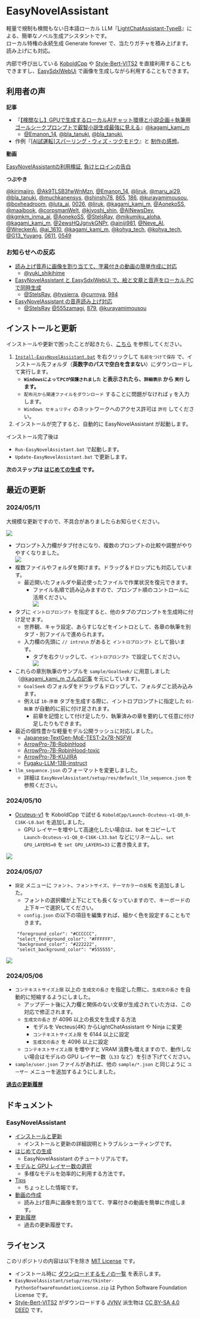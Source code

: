 ﻿# EasyNovelAssistant

軽量で規制も検閲もない日本語ローカル LLM『[LightChatAssistant-TypeB](https://huggingface.co/Sdff-Ltba/LightChatAssistant-TypeB-2x7B-GGUF)』による、簡単なノベル生成アシスタントです。  
ローカル特権の永続生成 Generate forever で、当たりガチャを積み上げます。読み上げにも対応。

内部で呼び出している [KoboldCpp](https://github.com/LostRuins/koboldcpp) や [Style-Bert-VITS2](https://github.com/litagin02/Style-Bert-VITS2) を直接利用することもできますし、[EasySdxlWebUi](https://github.com/Zuntan03/EasySdxlWebUi) で画像を生成しながら利用することもできます。

## 利用者の声

**記事**

- 『[【検閲なし】GPUで生成するローカルAIチャット環境と小説企画＋執筆用ゴールシークプロンプトで叡智小説生成最強に見える](https://note.com/kagami_kami/n/n3a321d926684)』[@kagami_kami_m](https://twitter.com/kagami_kami_m/status/1785313774620246194)
	- [@Emanon_14](https://twitter.com/Emanon_14/status/1787491885801783753),
	[@bla_tanuki](https://twitter.com/bla_tanuki/status/1786969054336700924),
	[@bla_tanuki](https://twitter.com/bla_tanuki/status/1786982703692382277),
- 作例『[[AI試運転]スパーリング・ウィズ・ツクモドウ](https://note.com/liruk/n/nfd0bb54903cb)』と [制作の感想](https://twitter.com/liruk/status/1785596479631204420)。

**動画**

[EasyNovelAssistantの利用検証](https://www.nicovideo.jp/watch/sm43774612),
[負けヒロインの告白](https://www.nicovideo.jp/watch/sm43754628)

**つぶやき**

[@kirimajiro](https://twitter.com/kirimajiro/status/1788173520612344283),
[@Ak9TLSB3fwWnMzn](https://twitter.com/Ak9TLSB3fwWnMzn/status/1787123194991931852),
[@Emanon_14](https://twitter.com/Emanon_14/status/1787317994345070865),
[@liruk](https://twitter.com/liruk/status/1787318402736115994),
[@maru_ai29](https://twitter.com/maru_ai29/status/1787059183621378073),
[@bla_tanuki](https://twitter.com/bla_tanuki/status/1786968425430167829),
[@muchkanensys](https://twitter.com/muchkanensys/status/1786991909409595529),
[@shinshi78](https://twitter.com/shinshi78/status/1786991262387888451),
[865](https://fate.5ch.net/test/read.cgi/liveuranus/1714702930/865),
[186](https://fate.5ch.net/test/read.cgi/liveuranus/1714702930/186),
[@kurayamimousou](https://twitter.com/kurayamimousou/status/1786377248033136794),
[@boxheadroom](https://twitter.com/boxheadroom/status/1786031076617703640),
[@luta_ai](https://twitter.com/luta_ai/status/1785933828730802214),
[0026](https://mercury.bbspink.com/test/read.cgi/onatech/1714642045/26),
[@liruk](https://twitter.com/liruk/status/1785596479631204420),
[@kagami_kami_m](https://twitter.com/kagami_kami_m/status/1785805841410691320),
[@AonekoSS](https://twitter.com/AonekoSS/status/1785327191859122446),
[@maaibook](https://twitter.com/maaibook/status/1785540609627054413),
[@corpsmanWelt](https://twitter.com/corpsmanWelt/status/1785878852792901738),
[@kiyoshi_shin](https://twitter.com/kiyoshi_shin/status/1785363555132596593),
[@AINewsDev](https://twitter.com/AINewsDev/status/1784241585183658138),
[@kgmkm_inma_ai](https://twitter.com/kgmkm_inma_ai/status/1785149941448663443),
[@AonekoSS](https://twitter.com/AonekoSS/status/1784650868195024996),
[@StelsRay](https://twitter.com/StelsRay/status/1785338281485553757),
[@mikumiku_aloha](https://twitter.com/mikumiku_aloha/status/1785300629461799372),
[@kagami_kami_m](https://twitter.com/kagami_kami_m/status/1784446620916146273),
[@2ewsHQJgnvkGNPr](https://twitter.com/2ewsHQJgnvkGNPr/status/1784123670451130527),
[@ainiji981](https://twitter.com/ainiji981/status/1784140730094805215),
[@Neve_AI](https://twitter.com/Neve_AI/status/1784207868549542307),
[@WreckerAi](https://twitter.com/WreckerAi/status/1784245468798836773),
[@ai_1610](https://twitter.com/ai_1610/status/1784075370330992763),
[@kagami_kami_m](https://twitter.com/kagami_kami_m/status/1783113042576003282),
[@kohya_tech](https://twitter.com/kohya_tech/status/1782920101328732513),
[@kohya_tech](https://twitter.com/kohya_tech/status/1782563778993000538),
[@G13_Yuyang](https://twitter.com/G13_Yuyang/status/1782653077683855810),
[0611](https://mercury.bbspink.com/test/read.cgi/onatech/1694810015/611),
[0549](https://mercury.bbspink.com/test/read.cgi/onatech/1694810015/549)

### お知らせへの反応
- [読み上げ音声に画像を割り当てて、字幕付きの動画の簡単作成に対応](https://twitter.com/Zuntan03/status/1786694765997924371)
	- [@yuki_shikihime](https://twitter.com/yuki_shikihime/status/1786718565384790201)
- [EasyNovelAssistant と EasySdxlWebUi で、絵と文章と音声をローカル PC で同時生成](https://twitter.com/Zuntan03/status/1786165587573715394)
	- [@StelsRay](https://twitter.com/StelsRay/status/1786289235324207593),
	[@hysierra](https://twitter.com/hysierra/status/1786300104338731172),
	[@currnya](https://twitter.com/currnya/status/1786357838492946803),
	[984](https://bbs.punipuni.eu/test/read.cgi/vaporeon/1712647603/984)
- [EasyNovelAssistant の音声読み上げ対応](https://twitter.com/Zuntan03/status/1785252082343440723)
	- [@StelsRay](https://twitter.com/StelsRay/status/1785338281485553757)
	[@555zamagi](https://twitter.com/555zamagi/status/1785259670141374741),
	[879](https://mercury.bbspink.com/test/read.cgi/onatech/1702817339/879),
	[@kurayamimousou](https://twitter.com/kurayamimousou/status/1786379824187220016)

## インストールと更新

インストールや更新で困ったことが起きたら、[こちら](https://github.com/Zuntan03/EasyNovelAssistant/wiki/%E3%82%A4%E3%83%B3%E3%82%B9%E3%83%88%E3%83%BC%E3%83%AB%E3%81%A8%E6%9B%B4%E6%96%B0) を参照してください。  

1. [`Install-EasyNovelAssistant.bat`](https://github.com/Zuntan03/EasyNovelAssistant/raw/main/EasyNovelAssistant/setup/Install-EasyNovelAssistant.bat?v=2) を右クリックして `名前をつけて保存` で、インストール先フォルダ（**英数字のパスで空白を含まない**）にダウンロードして実行します。
	- **`WindowsによってPCが保護されました` と表示されたら、`詳細表示` から `実行` します。**
	- `配布元から関連ファイルをダウンロード` することに問題がなければ `y` を入力します。
	- `Windows セキュリティ` のネットワークへのアクセス許可は `許可` してください。
1. インストールが完了すると、自動的に EasyNovelAssistant が起動します。  

インストール完了後は
- `Run-EasyNovelAssistant.bat` で起動します。
- `Update-EasyNovelAssistant.bat` で更新します。

**次のステップは [はじめての生成](https://github.com/Zuntan03/EasyNovelAssistant/wiki/%E3%81%AF%E3%81%98%E3%82%81%E3%81%A6%E3%81%AE%E7%94%9F%E6%88%90) です。**

## 最近の更新

### 2024/05/11

大規模な更新ですので、不具合がありましたらお知らせください。

![](https://raw.githubusercontent.com/wiki/Zuntan03/EasyNovelAssistant/img/ChangeLog/tab.png)

- プロンプト入力欄がタブ付きになり、複数のプロンプトの比較や調整がやりやすくなりました。  
	![](https://raw.githubusercontent.com/wiki/Zuntan03/EasyNovelAssistant/img/ChangeLog/tabs.png)
- 複数ファイルやフォルダを開けます。ドラッグ＆ドロップにも対応しています。
	- 最近開いたフォルダや最近使ったファイルで作業状況を復元できます。
		- ファイル名順で読み込みますので、プロンプト順のコントロールに活用ください。  
		![](https://raw.githubusercontent.com/wiki/Zuntan03/EasyNovelAssistant/img/ChangeLog/recent.png)
- タブに `イントロプロンプト` を指定すると、他のタブのプロンプトを生成時に付け足せます。
	- 世界観、キャラ設定、あらすじなどをイントロとして、各章の執筆を別タブ・別ファイルで進められます。
	- 入力欄の先頭に `// intro\n` があると `イントロプロンプト` として扱います。
		- タブを右クリックして、`イントロプロンプト` で設定してください。  
		![](https://raw.githubusercontent.com/wiki/Zuntan03/EasyNovelAssistant/img/ChangeLog/intro.png)
- これらの章別執筆のサンプルを `sample/GoalSeek/` に用意しました（[@kagami_kami_m さんの記事](https://note.com/kagami_kami/n/n3a321d926684) を元にしています）。
	- `GoalSeek` のフォルダをドラッグ＆ドロップして、フォルダごと読み込みます。
	- 例えば `10-序章` タブを生成する際に、イントロプロンプトに指定した `01-執筆` が自動的に前に付け足されます。
		- 前章を記憶として付け足したり、執筆済みの章を要約して任意に付け足したりもできます。
- 最近の個性豊かな軽量モデル公開ラッシュに対応しました。
	- [Japanese-TextGen-MoE-TEST-2x7B-NSFW](https://huggingface.co/dddump/Japanese-TextGen-MoE-TEST-2x7B-NSFW-gguf)
	- [ArrowPro-7B-RobinHood](https://huggingface.co/mmnga/DataPilot-ArrowPro-7B-RobinHood-gguf)
	- [ArrowPro-7B-RobinHood-toxic](https://huggingface.co/Aratako/ArrowPro-7B-RobinHood-toxic-GGUF)
	- [ArrowPro-7B-KUJIRA](https://huggingface.co/mmnga/DataPilot-ArrowPro-7B-KUJIRA-gguf)
	- [Fugaku-LLM-13B-instruct](https://huggingface.co/mmnga/Fugaku-LLM-13B-instruct-gguf)
- `llm_sequence.json` のフォーマットを変更しました。
	- 詳細は `EasyNovelAssistant/setup/res/default_llm_sequence.json` を参照ください。

### 2024/05/10

- [Ocuteus-v1](https://huggingface.co/Local-Novel-LLM-project/Ocuteus-v1-gguf) を KoboldCpp で試せる `KoboldCpp/Launch-Ocuteus-v1-Q8_0-C16K-L0.bat` を追加しました。
	- GPU レイヤーを増やして高速化したい場合は、bat をコピーして `Launch-Ocuteus-v1-Q8_0-C16K-L33.bat` などにリネームし、`set GPU_LAYERS=0` を `set GPU_LAYERS=33` に書き換えます。

![](https://raw.githubusercontent.com/wiki/Zuntan03/EasyNovelAssistant/img/ChangeLog/Ocuteus.png)

### 2024/05/07

- `設定` メニューに `フォント`、`フォントサイズ`、`テーマカラーの反転` を追加しました。
	- フォントの選択欄が上下にとても長くなっていますので、キーボードの上下キーで選択してください。
	- `config.json` の以下の項目を編集すれば、細かく色を設定することもできます。

```
	"foreground_color": "#CCCCCC",
	"select_foreground_color": "#FFFFFF",
	"background_color": "#222222",
	"select_background_color": "#555555",
```

![](https://raw.githubusercontent.com/wiki/Zuntan03/EasyNovelAssistant/img/ChangeLog/font_setting.png)

### 2024/05/06

- `コンテキストサイズ上限` 以上の `生成文の長さ` を指定した際に、`生成文の長さ` を自動的に短縮するようにしました。
	- アップデート後に入力欄と関係のない文章が生成されていた方は、この対応で修正されます。
	- `生成文の長さ` が 4096 以上の長文を生成する方法
		- モデルを Vecteus(4K) からLightChatAssistant や Ninja に変更
		- `コンテキストサイズ上限` を 6144 以上に設定
		- `生成文の長さ` を 4096 以上に設定
	- `コンテキストサイズ上限` を増やすと VRAM 消費も増えますので、動作しない場合はモデルの GPU レイヤー数（`L33` など）を引き下げてください。
- `sample/user.json` ファイルがあれば、他の `sample/*.json` と同じように `ユーザー` メニューを追加するようにしました。

**[過去の更新履歴](https://github.com/Zuntan03/EasyNovelAssistant/wiki/%E6%9B%B4%E6%96%B0%E5%B1%A5%E6%AD%B4)**

## ドキュメント

### EasyNovelAssistant

- [インストールと更新](https://github.com/Zuntan03/EasyNovelAssistant/wiki/%E3%82%A4%E3%83%B3%E3%82%B9%E3%83%88%E3%83%BC%E3%83%AB%E3%81%A8%E6%9B%B4%E6%96%B0)
	- インストールと更新の詳細説明とトラブルシューティングです。
- [はじめての生成](https://github.com/Zuntan03/EasyNovelAssistant/wiki/%E3%81%AF%E3%81%98%E3%82%81%E3%81%A6%E3%81%AE%E7%94%9F%E6%88%90)
	- EasyNovelAssistant のチュートリアルです。
- [モデルと GPU レイヤー数の選択](https://github.com/Zuntan03/EasyNovelAssistant/wiki/%E3%83%A2%E3%83%87%E3%83%AB%E3%81%A8-GPU-%E3%83%AC%E3%82%A4%E3%83%A4%E3%83%BC%E6%95%B0%E3%81%AE%E9%81%B8%E6%8A%9E)
	- 多様なモデルを効率的に利用する方法です。
- [Tips](https://github.com/Zuntan03/EasyNovelAssistant/wiki/Tips)
	- ちょっとした情報です。
- [動画の作成](https://github.com/Zuntan03/EasyNovelAssistant/wiki/%E5%8B%95%E7%94%BB%E3%81%AE%E4%BD%9C%E6%88%90)
	- 読み上げ音声に画像を割り当てて、字幕付きの動画を簡単に作成します。
- [更新履歴](https://github.com/Zuntan03/EasyNovelAssistant/wiki/%E6%9B%B4%E6%96%B0%E5%B1%A5%E6%AD%B4)
	- 過去の更新履歴です。

## ライセンス

このリポジトリの内容は以下を除き [MIT License](./LICENSE.txt) です。

- インストール時に [ダウンロードするモノの一覧](https://github.com/Zuntan03/EasyNovelAssistant/blob/48350f45c838e4cda4f2a977c446e1f4141c858f/EasyNovelAssistant/setup/Install-EasyNovelAssistant.bat#L31) を表示します。
- `EasyNovelAssistant/setup/res/tkinter-PythonSoftwareFoundationLicense.zip` は Python Software Foundation License です。
- [Style-Bert-VITS2](https://github.com/litagin02/Style-Bert-VITS2) がダウンロードする [JVNV](https://sites.google.com/site/shinnosuketakamichi/research-topics/jvnv_corpus) 派生物は [CC BY-SA 4.0 DEED](https://creativecommons.org/licenses/by-sa/4.0/deed.ja) です。
